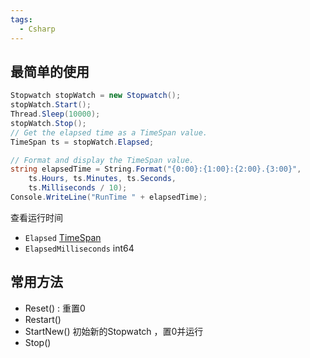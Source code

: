 ```yaml
---
tags:
  - Csharp
---
```

## 最简单的使用

```c#
Stopwatch stopWatch = new Stopwatch();
stopWatch.Start();
Thread.Sleep(10000);
stopWatch.Stop();
// Get the elapsed time as a TimeSpan value.
TimeSpan ts = stopWatch.Elapsed;

// Format and display the TimeSpan value.
string elapsedTime = String.Format("{0:00}:{1:00}:{2:00}.{3:00}",
	ts.Hours, ts.Minutes, ts.Seconds,
	ts.Milliseconds / 10);
Console.WriteLine("RunTime " + elapsedTime);
```

查看运行时间

- `Elapsed`   [TimeSpan](https://learn.microsoft.com/zh-cn/dotnet/api/system.timespan?view=net-8.0)
- `ElapsedMilliseconds`  int64


## 常用方法

- Reset() : 重置0
- Restart()
- StartNew() 初始新的Stopwatch ，置0并运行
- Stop()
